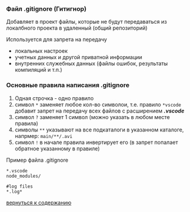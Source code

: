 ### Файл .gitignore (Гитигнор)

Добавляет в проект файлы, которые не будут передаваться из локалбного проекта в удаленный (общий репозиторий)

Используется для запрета на передачу 
+ локальных настроек
+ учетных данных и другой приватной информации
+ внутренних служебных данных (файлы ошибок, результаты компиляций и т.п.)

### Основные правила написания .gitignore
1. Одная строчка - одно правило
2. символ  `*`  заменяет любое кол-во символои, т.е. правило `*vscode` добавит запрет на передачу всех файлов с расширением _**.vscode**_
3. символ  `?`  заменяет 1 символ (можно указать в любом месте правила)
4. символы  `**`  указывают на все подкаталоги в указанном каталоге, напрмер: `main/**/.avi`
5. символ  `!` в начале правила инвертирует его (в запрет попалает обратное указанному в правиле)

Пример файла .gitignore
```
*.vscode
node_modules/

#log files
*.log*
```
[вернуться к содержанию](./readme.md "read>me")
